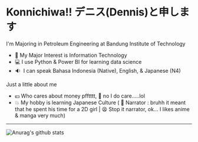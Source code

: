 # Konnichiwa!! デニス(Dennis)と申します

I'm Majoring in Petroleum Engineering at Bandung Institute of Technology
 - :raising_hand: My Major Interest is Information Technology
 - :computer: I use Python & Power BI for learning data science
 - :sound:&nbsp; I can speak Bahasa Indonesia (Native), English, & Japanese (N4)

Just a little about me
 - :dollar: Who cares about money pfftttt, :triumph: no I do care.....lol
 - :boom: My hobby is learning Japanese Culture ( :eyes: Narrator : bruhh it meant that he spent his time for a 2D girl | :tired_face: Stop it narrator, ok... I likes anime & manga very much)

--------------------------------------------------------------------------------------------------------------
![Anurag's github stats](https://github-readme-stats.vercel.app/api?username=rexon14&show_icons=true&theme=nord)
